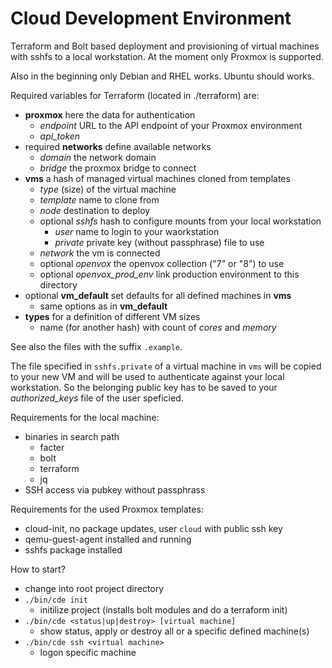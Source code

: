 # Cloud Development Environment

Terraform and Bolt based deployment and provisioning of virtual machines with sshfs to a local workstation. At the moment only Proxmox is supported.

Also in the beginning only Debian and RHEL works. Ubuntu should works.

Required variables for Terraform (located in ./terraform) are:

* **proxmox** here the data for authentication
  * *endpoint* URL to the API endpoint of your Proxmox environment
  * *api_token*
* required **networks** define available networks
  * *domain* the network domain
  * *bridge* the proxmox bridge to connect
* **vms** a hash of managed virtual machines cloned from templates
  * *type* (size) of the virtual machine
  * *template* name to clone from
  * *node* destination to deploy
  * optional *sshfs* hash to configure mounts from your local workstation
    * *user* name to login to your waorkstation
    * *private* private key (without passphrase) file to use 
  * *network* the vm is connected
  * optional *openvox* the openvox collection ("7" or "8") to use
  * optional *openvox_prod_env* link production environment to this directory
* optional **vm_default** set defaults for all defined machines in **vms**
  * same options as in **vm_default**
* **types** for a definition of different VM sizes
  * name (for another hash) with count of *cores* and *memory*

See also the files with the suffix `.example`.

The file specified in `sshfs.private` of a virtual machine in `vms` will be copied to your new VM and will be used to authenticate against your local workstation. So the belonging public key has to be saved to your *authorized_keys* file of the user speficied. 

Requirements for the local machine:
* binaries in search path
  * facter
  * bolt
  * terraform
  * jq
* SSH access via pubkey without passphrass

Requirements for the used Proxmox templates:
* cloud-init, no package updates, user `cloud` with public ssh key
* qemu-guest-agent installed and running
* sshfs package installed

How to start?

* change into root project directory
* `./bin/cde init` 
  * initilize project (installs bolt modules and do a terraform init)
* `./bin/cde <status|up|destroy> [virtual machine]`
  * show status, apply or destroy all or a specific defined machine(s)
* `./bin/cde ssh <virtual machine>`
  * logon specific machine  
